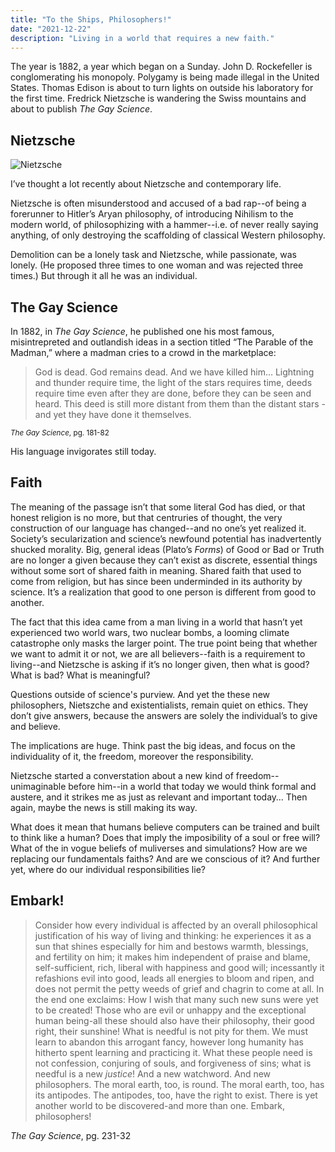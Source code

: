 ```yaml
---
title: "To the Ships, Philosophers!"
date: "2021-12-22"
description: "Living in a world that requires a new faith."
---
```


The year is 1882, a year which began on a Sunday. John D. Rockefeller is conglomerating his monopoly. Polygamy is being made illegal in the United States. Thomas Edison is about to turn lights on outside his laboratory for the first time. Fredrick Nietzsche is wandering the Swiss mountains and about to publish *The Gay Science*.

## Nietzsche
![Nietzsche](/images/to-the-ships-philosophers/Nietzsche.webp)

I’ve thought a lot recently about Nietzsche and contemporary life. 

Nietzsche is often misunderstood and accused of a bad rap--of being a forerunner to Hitler’s Aryan philosophy, of introducing Nihilism to the modern world, of philosophizing with a hammer--i.e. of never really saying anything, of only destroying the scaffolding of classical Western philosophy. 

Demolition can be a lonely task and Nietzsche, while passionate, was lonely. (He proposed three times to one woman and was rejected three times.) But through it all he was an individual.

## The Gay Science
In 1882, in *The Gay Science*, he published one his most famous, misintrepreted and outlandish ideas in a section titled “The Parable of the Madman,” where a madman cries to a crowd in the marketplace: 

> God is dead. God remains dead. And we have killed him… Lightning and thunder require time, the light of the stars requires time, deeds require time even after they are done, before they can be seen and heard. This deed is still more distant from them than the distant stars - and yet they have done it themselves.

<sub>*The Gay Science*, pg. 181-82</sub>

His language invigorates still today.

## Faith
The meaning of the passage isn’t that some literal God has died, or that honest religion is no more, but that centruries of thought, the very construction of our language has changed--and no one’s yet realized it. Society’s secularization and science’s newfound potential has inadvertently shucked morality. Big, general ideas (Plato’s *Forms*) of Good or Bad or Truth are no longer a given because they can’t exist as discrete, essential things without some sort of shared faith in meaning. Shared faith that used to come from religion, but has since been underminded in its authority by science. It’s a realization that good to one person is different from good to another.

The fact that this idea came from a man living in a world that hasn’t yet experienced two world wars, two nuclear bombs, a looming climate catastrophe only masks the larger point. The true point being that whether we want to admit it or not, we are all believers--faith is a requirement to living--and Nietzsche is asking if it’s no longer given, then what is good? What is bad? What is meaningful? 

Questions outside of science's purview. And yet the these new philosophers, Nietszche and existentialists, remain quiet on ethics. They don’t give answers, because the answers are solely the individual’s to give and believe. 

The implications are huge. Think past the big ideas, and focus on the individuality of it, the freedom, moreover the responsibility.

Nietzsche started a converstation about a new kind of freedom--unimaginable before him--in a world that today we would think formal and austere, and it strikes me as just as relevant and important today… Then again, maybe the news is still making its way.

What does it mean that humans believe computers can be trained and built to think like a human? Does that imply the imposibility of a soul or free will? What of the in vogue beliefs of muliverses and simulations? How are we replacing our fundamentals faiths? And are we conscious of it? And further yet, where do our individual responsibilities lie?

## Embark!

>Consider how every individual is affected by an overall philosophical justification of his way of living and thinking: he experiences it as a sun that shines especially for him and bestows warmth, blessings, and fertility on him; it makes him independent of praise and blame, self-sufficient, rich, liberal with happiness and good will; incessantly it refashions evil into good, leads all energies to bloom and ripen, and does not permit the petty weeds of grief and chagrin to come at all. In the end one exclaims: How I wish that many such new suns were yet to be created! Those who are evil or unhappy and the exceptional human being-all these should also have their philosophy, their good right, their sunshine! What is needful is not pity for them. We must learn to abandon this arrogant fancy, however long humanity has hitherto spent learning and practicing it. What these people need is not confession, conjuring of souls, and forgiveness of sins; what is needful is a new *justice*! And a new watchword. And new philosophers. The moral earth, too, is round. The moral earth, too, has its antipodes. The antipodes, too, have the right to exist. There is yet another world to be discovered-and more than one. Embark, philosophers!

*The Gay Science*, pg. 231-32
